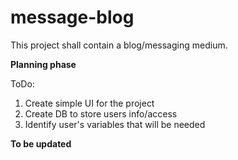 # message-blog
This project shall contain a blog/messaging medium.

**Planning phase**

ToDo:

1) Create simple UI for the project
2) Create DB to store users info/access
3) Identify user's variables that will be needed

**To be updated**